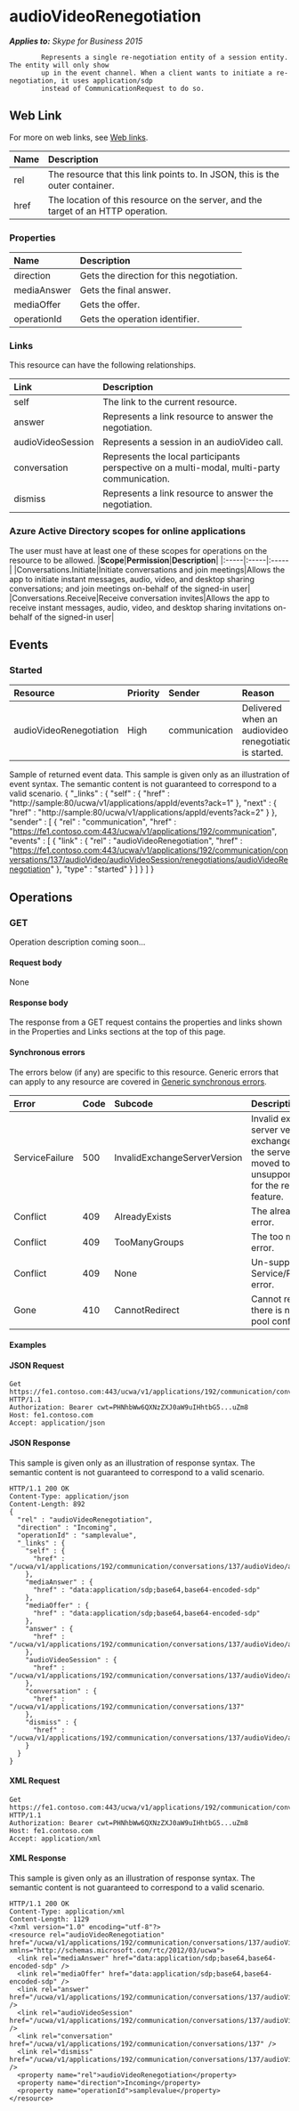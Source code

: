 # audioVideoRenegotiation

 _**Applies to:** Skype for Business 2015_


            Represents a single re-negotiation entity of a session entity. The entity will only show
            up in the event channel. When a client wants to initiate a re-negotiation, it uses application/sdp
            instead of CommunicationRequest to do so.
            

## Web Link
<a name = "sectionSection0"> </a>

For more on web links, see [Web links](WebLinks.md).


|**Name**|**Description**|
|:-----|:-----|
|rel|The resource that this link points to. In JSON, this is the outer container.|
|href|The location of this resource on the server, and the target of an HTTP operation.|

### Properties



|**Name**|**Description**|
|:-----|:-----|
|direction|Gets the direction for this negotiation.|
|mediaAnswer|Gets the final answer.|
|mediaOffer|Gets the offer.|
|operationId|Gets the operation identifier.|

### Links



This resource can have the following relationships.

|**Link**|**Description**|
|:-----|:-----|
|self|The link to the current resource.|
|answer|Represents a link resource to answer the negotiation.|
|audioVideoSession|Represents a session in an audioVideo call.|
|conversation|Represents the local participants perspective on a multi-modal, multi-party communication.|
|dismiss|Represents a link resource to answer the negotiation.|

### Azure Active Directory scopes for online applications



The user must have at least one of these scopes for operations on the resource to be allowed.
|**Scope**|**Permission**|**Description**|
|:-----|:-----|:-----|
|Conversations.Initiate|Initiate conversations and join meetings|Allows the app to initiate instant messages, audio, video, and desktop sharing conversations; and join meetings on-behalf of the signed-in user|
|Conversations.Receive|Receive conversation invites|Allows the app to receive instant messages, audio, video, and desktop sharing invitations on-behalf of the signed-in user|

## Events
<a name="sectionSection2"></a>

### Started



|**Resource**|**Priority**|**Sender**|**Reason**|
|:-----|:-----|:-----|:-----|
|audioVideoRenegotiation|High|communication|Delivered when an audiovideo renegotiation is started.|
Sample of returned event data.
This sample is given only as an illustration of event syntax. The semantic content is not guaranteed to correspond to a valid scenario.
{
  "_links" : {
    "self" : {
      "href" : "http://sample:80/ucwa/v1/applications/appId/events?ack=1"
    },
    "next" : {
      "href" : "http://sample:80/ucwa/v1/applications/appId/events?ack=2"
    }
  },
  "sender" : [
    {
      "rel" : "communication",
      "href" : "https://fe1.contoso.com:443/ucwa/v1/applications/192/communication",
      "events" : [
        {
          "link" : {
            "rel" : "audioVideoRenegotiation",
            "href" : "https://fe1.contoso.com:443/ucwa/v1/applications/192/communication/conversations/137/audioVideo/audioVideoSession/renegotiations/audioVideoRenegotiation"
          },
          "type" : "started"
        }
      ]
    }
  ]
}


## Operations



<a name="sectionSection2"></a>

### GET




Operation description coming soon...

#### Request body



None


#### Response body



The response from a GET request contains the properties and links shown in the Properties and Links sections at the top of this page.

#### Synchronous errors



The errors below (if any) are specific to this resource. Generic errors that can apply to any resource are covered in [Generic synchronous errors](GenericSynchronousErrors.md).

|**Error**|**Code**|**Subcode**|**Description**|
|:-----|:-----|:-----|:-----|
|ServiceFailure|500|InvalidExchangeServerVersion|Invalid exchange server version.The exchange mailbox of the server might have moved to an unsupported version for the required feature.|
|Conflict|409|AlreadyExists|The already exists error.|
|Conflict|409|TooManyGroups|The too many groups error.|
|Conflict|409|None|Un-supported Service/Resource/API error.|
|Gone|410|CannotRedirect|Cannot redirect since there is no back up pool configured.|

#### Examples




#### JSON Request




```
Get https://fe1.contoso.com:443/ucwa/v1/applications/192/communication/conversations/137/audioVideo/audioVideoSession/renegotiations/audioVideoRenegotiation HTTP/1.1
Authorization: Bearer cwt=PHNhbWw6QXNzZXJ0aW9uIHhtbG5...uZm8
Host: fe1.contoso.com
Accept: application/json

```


#### JSON Response



This sample is given only as an illustration of response syntax. The semantic content is not guaranteed to correspond to a valid scenario.
```
HTTP/1.1 200 OK
Content-Type: application/json
Content-Length: 892
{
  "rel" : "audioVideoRenegotiation",
  "direction" : "Incoming",
  "operationId" : "samplevalue",
  "_links" : {
    "self" : {
      "href" : "/ucwa/v1/applications/192/communication/conversations/137/audioVideo/audioVideoSession/renegotiations/audioVideoRenegotiation"
    },
    "mediaAnswer" : {
      "href" : "data:application/sdp;base64,base64-encoded-sdp"
    },
    "mediaOffer" : {
      "href" : "data:application/sdp;base64,base64-encoded-sdp"
    },
    "answer" : {
      "href" : "/ucwa/v1/applications/192/communication/conversations/137/audioVideo/audioVideoSession/renegotiations/audioVideoRenegotiation/answer"
    },
    "audioVideoSession" : {
      "href" : "/ucwa/v1/applications/192/communication/conversations/137/audioVideo/audioVideoSession"
    },
    "conversation" : {
      "href" : "/ucwa/v1/applications/192/communication/conversations/137"
    },
    "dismiss" : {
      "href" : "/ucwa/v1/applications/192/communication/conversations/137/audioVideo/audioVideoSession/renegotiations/audioVideoRenegotiation/dismiss"
    }
  }
}
```


#### XML Request




```
Get https://fe1.contoso.com:443/ucwa/v1/applications/192/communication/conversations/137/audioVideo/audioVideoSession/renegotiations/audioVideoRenegotiation HTTP/1.1
Authorization: Bearer cwt=PHNhbWw6QXNzZXJ0aW9uIHhtbG5...uZm8
Host: fe1.contoso.com
Accept: application/xml

```


#### XML Response



This sample is given only as an illustration of response syntax. The semantic content is not guaranteed to correspond to a valid scenario.
```
HTTP/1.1 200 OK
Content-Type: application/xml
Content-Length: 1129
<?xml version="1.0" encoding="utf-8"?>
<resource rel="audioVideoRenegotiation" href="/ucwa/v1/applications/192/communication/conversations/137/audioVideo/audioVideoSession/renegotiations/audioVideoRenegotiation" xmlns="http://schemas.microsoft.com/rtc/2012/03/ucwa">
  <link rel="mediaAnswer" href="data:application/sdp;base64,base64-encoded-sdp" />
  <link rel="mediaOffer" href="data:application/sdp;base64,base64-encoded-sdp" />
  <link rel="answer" href="/ucwa/v1/applications/192/communication/conversations/137/audioVideo/audioVideoSession/renegotiations/audioVideoRenegotiation/answer" />
  <link rel="audioVideoSession" href="/ucwa/v1/applications/192/communication/conversations/137/audioVideo/audioVideoSession" />
  <link rel="conversation" href="/ucwa/v1/applications/192/communication/conversations/137" />
  <link rel="dismiss" href="/ucwa/v1/applications/192/communication/conversations/137/audioVideo/audioVideoSession/renegotiations/audioVideoRenegotiation/dismiss" />
  <property name="rel">audioVideoRenegotiation</property>
  <property name="direction">Incoming</property>
  <property name="operationId">samplevalue</property>
</resource>
```


